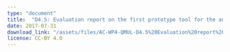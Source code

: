 ```yaml
---
type: "document"
title:  "D4.5: Evaluation report on the first prototype tool for the automatic semantic description of music pieces"
date: 2017-07-31
download_link: "/assets/files/AC-WP4-QMUL-D4.5%20Evaluation%20report%20on%20the%20first%20prototype%20tool%20for%20the%20automatic%20semantic%20description%20of%20music%20pieces.pdf"
license: CC-BY 4.0
---
```

